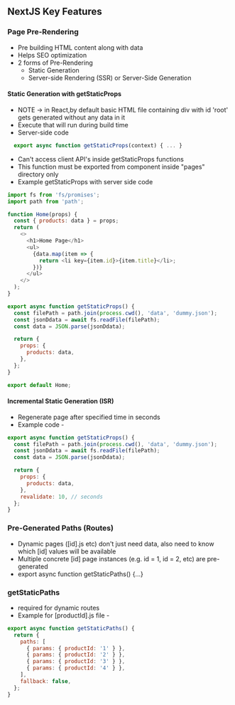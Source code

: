 ## NextJS Key Features


### Page Pre-Rendering
- Pre building HTML content along with data
- Helps SEO optimization
- 2 forms of Pre-Rendering 
  - Static Generation
  - Server-side Rendering (SSR) or Server-Side Generation

#### Static Generation with getStaticProps
- NOTE -> in React,by default basic HTML file containing div with id 'root' gets generated without any data in it
- Execute that will run during build time
- Server-side code
```js
  export async function getStaticProps(context) { ... } 
```
- Can't access client API's inside getStaticProps functions
- This function must be exported from component inside "pages" directory only
- Example getStaticProps with server side code
```js
import fs from 'fs/promises';
import path from 'path';

function Home(props) {
  const { products: data } = props;
  return (
    <>
      <h1>Home Page</h1>
      <ul>
        {data.map(item => {
          return <li key={item.id}>{item.title}</li>;
        })}
      </ul>
    </>
  );
}

export async function getStaticProps() {
  const filePath = path.join(process.cwd(), 'data', 'dummy.json');
  const jsonDdata = await fs.readFile(filePath);
  const data = JSON.parse(jsonDdata);

  return {
    props: {
      products: data,
    },
  };
}

export default Home;

```

#### Incremental Static Generation (ISR)
- Regenerate page after specified time in seconds
- Example code -
```js
export async function getStaticProps() {
  const filePath = path.join(process.cwd(), 'data', 'dummy.json');
  const jsonDdata = await fs.readFile(filePath);
  const data = JSON.parse(jsonDdata);

  return {
    props: {
      products: data,
    },
    revalidate: 10, // seconds
  };
}
```


### Pre-Generated Paths (Routes)
- Dynamic pages ([id].js etc) don't just need data, also need to know which [id] values will be available
- Multiple concrete [id] page instances (e.g. id = 1, id = 2, etc) are pre-generated
- export async function getStaticPaths() {...}

### getStaticPaths
- required for dynamic routes
- Example for [productId].js file -

```js
export async function getStaticPaths() {
  return {
    paths: [
      { params: { productId: '1' } },
      { params: { productId: '2' } },
      { params: { productId: '3' } },
      { params: { productId: '4' } },
    ],
    fallback: false,
  };
}

```